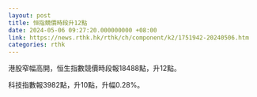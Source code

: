 ```yaml
---
layout: post
title: 恒指競價時段升12點
date: 2024-05-06 09:27:20.000000000 +08:00
link: https://news.rthk.hk/rthk/ch/component/k2/1751942-20240506.htm
categories: rthk
---
```


港股窄幅高開，恒生指數競價時段報18488點，升12點。

科技指數報3982點，升10點，升幅0.28%。
